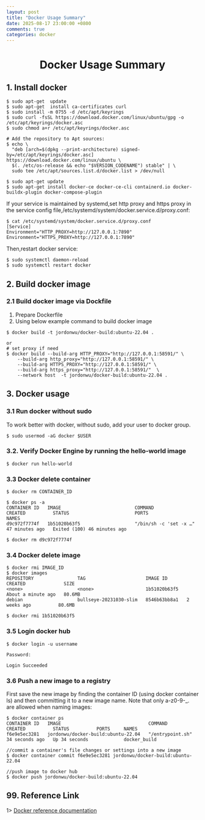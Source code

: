 ```yaml
---
layout: post
title: "Docker Usage Summary"
date: 2025-08-17 23:00:00 +0800
comments: true
categories: docker
---
```


# <center> Docker Usage Summary

## 1. Install docker
```
$ sudo apt-get  update
$ sudo apt-get  install ca-certificates curl
$ sudo install -m 0755 -d /etc/apt/keyrings
$ sudo curl -fsSL https://download.docker.com/linux/ubuntu/gpg -o /etc/apt/keyrings/docker.asc
$ sudo chmod a+r /etc/apt/keyrings/docker.asc

# Add the repository to Apt sources:
$ echo \
  "deb [arch=$(dpkg --print-architecture) signed-by=/etc/apt/keyrings/docker.asc] https://download.docker.com/linux/ubuntu \
  $(. /etc/os-release && echo "$VERSION_CODENAME") stable" | \
  sudo tee /etc/apt/sources.list.d/docker.list > /dev/null

$ sudo apt-get update
$ sudo apt-get install docker-ce docker-ce-cli containerd.io docker-buildx-plugin docker-compose-plugin
```

If your service is maintained by systemd,set http proxy and https proxy in the service config file,/etc/systemd/system/docker.service.d/proxy.conf:

```
$ cat /etc/systemd/system/docker.service.d/proxy.conf
[Service]
Environment="HTTP_PROXY=http://127.0.0.1:7890"
Environment="HTTPS_PROXY=http://127.0.0.1:7890"
```
Then,restart docker service:

```
$ sudo systemctl daemon-reload
$ sudo systemctl restart docker
```

## 2. Build docker image
### 2.1 Build docker image via Dockfile
1) Prepare Dockerfile
2) Using below example command to build docker image
```
$ docker build -t jordonwu/docker-build:ubuntu-22.04 .

or
# set proxy if need
$ docker build --build-arg HTTP_PROXY="http://127.0.0.1:58591/" \
	--build-arg http_proxy="http://127.0.0.1:58591/" \
	--build-arg HTTPS_PROXY="http://127.0.0.1:58591/" \
	--build-arg https_proxy="http://127.0.0.1:58591/"  \
	--network host  -t jordonwu/docker-build:ubuntu-22.04 .
```

## 3. Docker usage
### 3.1 Run docker without sudo
To work better with docker, without sudo, add your user to docker group.
```
$ sudo usermod -aG docker $USER
```

### 3.2. Verify Docker Engine by running the hello-world image
```
$ docker run hello-world
```

### 3.3 Docker delete container

```
$ docker rm CONTAINER_ID

$ docker ps -a
CONTAINER ID   IMAGE                           COMMAND                  CREATED          STATUS                        PORTS                                                                                            NAMES
d9c972f7774f   1b51020b63f5                    "/bin/sh -c 'set -x …"   47 minutes ago   Exited (100) 46 minutes ago

$ docker rm d9c972f7774f
```

### 3.4 Docker delete image

```
$ docker rmi IMAGE_ID
$ docker images
REPOSITORY                TAG                      IMAGE ID       CREATED              SIZE
<none>                    <none>                   1b51020b63f5   About a minute ago   80.6MB
debian                    bullseye-20231030-slim   8546b63bb8a1   2 weeks ago          80.6MB

$ docker rmi 1b51020b63f5
```

### 3.5 Login docker hub
```
$ docker login -u username

Password:

Login Succeeded
```

### 3.6 Push a new image to a registry
First save the new image by finding the container ID (using docker container ls)
and then committing it to a new image name. Note that only a-z0-9-_. are allowed when naming images:
```
$ docker container ps
CONTAINER ID   IMAGE                                COMMAND            CREATED          STATUS          PORTS     NAMES
f6e9e5ec3281   jordonwu/docker-build:ubuntu-22.04   "/entrypoint.sh"   34 seconds ago   Up 34 seconds             docker_build

//commit a container's file changes or settings into a new image
$ docker container commit f6e9e5ec3281 jordonwu/docker-build:ubuntu-22.04

//push image to docker hub
$ docker push jordonwu/docker-build:ubuntu-22.04
```

## 99. Reference Link

1> [Docker reference documentation](https://docs.docker.com/reference/)
